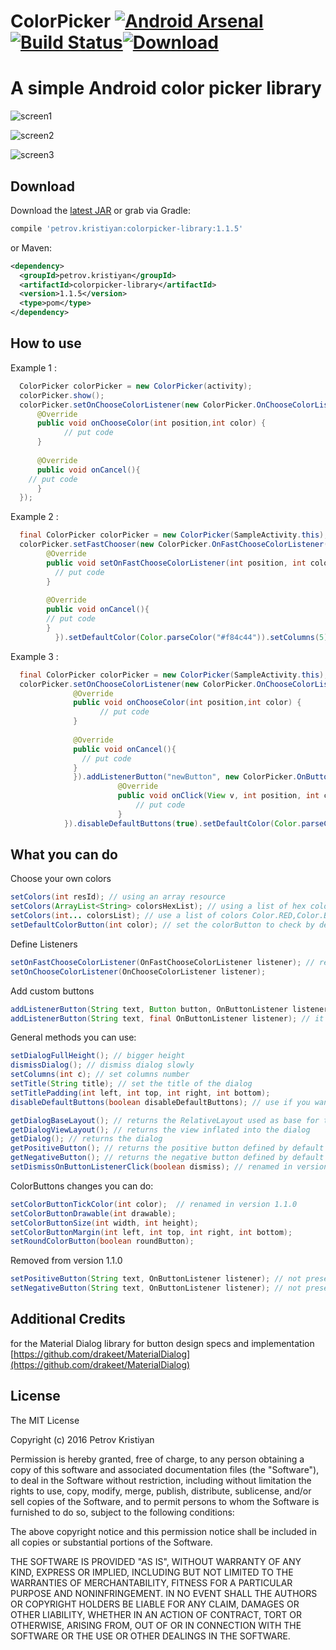 # ColorPicker [![Android Arsenal](https://img.shields.io/badge/Android%20Arsenal-ColorPicker-green.svg?style=true)](https://android-arsenal.com/details/1/3121) [![Build Status](https://travis-ci.org/kristiyanP/colorpicker.svg?branch=master)](https://travis-ci.org/kristiyanP/colorpicker)[![Download](https://api.bintray.com/packages/petrovkristiyan/maven/colorpicker/images/download.svg)](https://bintray.com/petrovkristiyan/maven/colorpicker/_latestVersion)

# A simple Android color picker library

![screen1](https://raw.github.com/kristiyanP/colorpicker/master/screen1.png)

![screen2](https://raw.github.com/kristiyanP/colorpicker/master/screen2.png)

![screen3](https://raw.github.com/kristiyanP/colorpicker/master/screen3.png)

## Download ##

Download the [latest JAR](https://bintray.com/petrovkristiyan/maven/petrov.kristiyan.colorpicker/view) or grab via Gradle:

```groovy
compile 'petrov.kristiyan:colorpicker-library:1.1.5'
```
or Maven:

```xml
<dependency>
  <groupId>petrov.kristiyan</groupId>
  <artifactId>colorpicker-library</artifactId>
  <version>1.1.5</version>
  <type>pom</type>
</dependency>
```
## How to use ##

  Example 1 : 
```java
  ColorPicker colorPicker = new ColorPicker(activity);
  colorPicker.show();
  colorPicker.setOnChooseColorListener(new ColorPicker.OnChooseColorListener() {
      @Override
      public void onChooseColor(int position,int color) {
            // put code
      }
      
      @Override
      public void onCancel(){
	// put code
      }
  });
```  
  Example 2 : 
```java
  final ColorPicker colorPicker = new ColorPicker(SampleActivity.this);
  colorPicker.setFastChooser(new ColorPicker.OnFastChooseColorListener() {
		@Override
		public void setOnFastChooseColorListener(int position, int color) {
		  // put code
		}
	      
		@Override
		public void onCancel(){
		// put code
		}
	      }).setDefaultColor(Color.parseColor("#f84c44")).setColumns(5).show();
```
  Example 3 : 
```java
  final ColorPicker colorPicker = new ColorPicker(SampleActivity.this);
  colorPicker.setOnChooseColorListener(new ColorPicker.OnChooseColorListener() {
		      @Override
		      public void onChooseColor(int position,int color) {
		            // put code
		      }
		      
		      @Override
		      public void onCancel(){
		      	// put code
		      }
		      }).addListenerButton("newButton", new ColorPicker.OnButtonListener() {
                        @Override
                        public void onClick(View v, int position, int color) {
                            // put code
                        }
            }).disableDefaultButtons(true).setDefaultColor(Color.parseColor("#f84c44")).setColumns(5).setDialogFullHeight().show();
```


## What you can do ##

Choose your own colors

```java
setColors(int resId); // using an array resource
setColors(ArrayList<String> colorsHexList); // using a list of hex colors
setColors(int... colorsList); // use a list of colors Color.RED,Color.Black etc
setDefaultColorButton(int color); // set the colorButton to check by default
```


Define Listeners

```java
setOnFastChooseColorListener(OnFastChooseColorListener listener); // renamed in version 1.1.0
setOnChooseColorListener(OnChooseColorListener listener);
```


Add custom buttons

```java
addListenerButton(String text, Button button, OnButtonListener listener); // custom button
addListenerButton(String text, final OnButtonListener listener); // it will generate a button with default style
```


General methods you can use:

```java
setDialogFullHeight(); // bigger height
dismissDialog(); // dismiss dialog slowly
setColumns(int c); // set columns number
setTitle(String title); // set the title of the dialog
setTitlePadding(int left, int top, int right, int bottom);
disableDefaultButtons(boolean disableDefaultButtons); // use if you want to implement your own buttons

getDialogBaseLayout(); // returns the RelativeLayout used as base for the dialog
getDialogViewLayout(); // returns the view inflated into the dialog
getDialog(); // returns the dialog
getPositiveButton(); // returns the positive button defined by default
getNegativeButton(); // returns the negative button defined by default
setDismissOnButtonListenerClick(boolean dismiss); // renamed in version 1.1.0
```


ColorButtons changes you can do:

```java
setColorButtonTickColor(int color);  // renamed in version 1.1.0
setColorButtonDrawable(int drawable);
setColorButtonSize(int width, int height);
setColorButtonMargin(int left, int top, int right, int bottom);
setRoundColorButton(boolean roundButton);
```


Removed from version 1.1.0

```java
setPositiveButton(String text, OnButtonListener listener); // not present from version 1.1.0 
setNegativeButton(String text, OnButtonListener listener); // not present from version 1.1.0
```


## Additional Credits ##
for the Material Dialog library for button design specs and implementation
  [https://github.com/drakeet/MaterialDialog](https://github.com/drakeet/MaterialDialog)


## License ##

The MIT License

Copyright (c) 2016 Petrov Kristiyan

Permission is hereby granted, free of charge, to any person obtaining a copy
of this software and associated documentation files (the "Software"), to deal
in the Software without restriction, including without limitation the rights
to use, copy, modify, merge, publish, distribute, sublicense, and/or sell
copies of the Software, and to permit persons to whom the Software is
furnished to do so, subject to the following conditions:

The above copyright notice and this permission notice shall be included in
all copies or substantial portions of the Software.

THE SOFTWARE IS PROVIDED "AS IS", WITHOUT WARRANTY OF ANY KIND, EXPRESS OR
IMPLIED, INCLUDING BUT NOT LIMITED TO THE WARRANTIES OF MERCHANTABILITY,
FITNESS FOR A PARTICULAR PURPOSE AND NONINFRINGEMENT. IN NO EVENT SHALL THE
AUTHORS OR COPYRIGHT HOLDERS BE LIABLE FOR ANY CLAIM, DAMAGES OR OTHER
LIABILITY, WHETHER IN AN ACTION OF CONTRACT, TORT OR OTHERWISE, ARISING FROM,
OUT OF OR IN CONNECTION WITH THE SOFTWARE OR THE USE OR OTHER DEALINGS IN
THE SOFTWARE.
